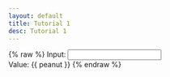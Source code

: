 ```yaml
---
layout: default
title: Tutorial 1
desc: Tutorial 1
---
```

{% raw %}
Input: <input ng-model="peanut" type="text" />
<br/>
Value: <span>{{ peanut }}</span>
{% endraw %}
